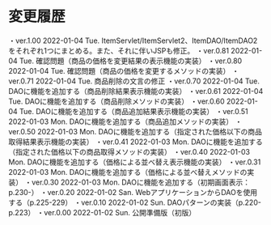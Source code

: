 # 変更履歴

  ・ver.1.00 2022-01-04 Tue. ItemServlet/ItemServlet2、ItemDAO/ItemDAO2をそれぞれ1つにまとめる。また、それに伴いJSPも修正。
  ・ver.0.81 2022-01-04 Tue. 確認問題（商品の価格を変更結果の表示機能の実装）
  ・ver.0.80 2022-01-04 Tue. 確認問題（商品の価格を変更するメソッドの実装）
  ・ver.0.71 2022-01-04 Tue. 商品削除の文言の修正
  ・ver.0.70 2022-01-04 Tue. DAOに機能を追加する（商品削除結果表示機能の実装）
  ・ver.0.61 2022-01-04 Tue. DAOに機能を追加する（商品削除メソッドの実装）
  ・ver.0.60 2022-01-04 Tue. DAOに機能を追加する（商品追加結果表示機能の実装）
  ・ver.0.51 2022-01-03 Mon. DAOに機能を追加する（商品追加メソッドの実装）
  ・ver.0.50 2022-01-03 Mon. DAOに機能を追加する（指定された価格以下の商品取得結果表示機能の実装）
  ・ver.0.41 2022-01-03 Mon. DAOに機能を追加する（指定された価格以下の商品取得メソッドの実装）
  ・ver.0.40 2022-01-03 Mon. DAOに機能を追加する（価格による並べ替え表示機能の実装）
  ・ver.0.31 2022-01-03 Mon. DAOに機能を追加する（価格による並べ替えメソッドの実装）
  ・ver.0.30 2022-01-03 Mon. DAOに機能を追加する（初期画面表示：p.230-）
  ・ver.0.20 2022-01-02 San. WebアプリケーションからDAOを使用する（p.225-229）
  ・ver.0.10 2022-01-02 Sun. DAOパターンの実装（p.220-p.223）
  ・ver.0.00 2022-01-02 Sun. 公開準備版（初版）